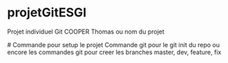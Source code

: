 # projetGitESGI
Projet individuel Git COOPER Thomas ou nom du projet

# Commande pour setup le projet
Commande git pour le git init du repo ou encore les commandes git pour creer les branches master, dev, feature, fix
